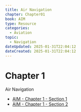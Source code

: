 ```yaml
---
title: Air Navigation
chapter: Chapter01
book: AIM
type: Resource
categories:
  - Aviation
topic:
  - Navigation
dateUpdated: 2025-01-31T22:04:12
dateCreated: 2025-01-31T22:04:12
---
```


# Chapter 1

Air Navigation
- [AIM - Chapter 1 - Section 1](ch1-s1)
- [AIM - Chapter 1 - Section 2](ch1-s2)